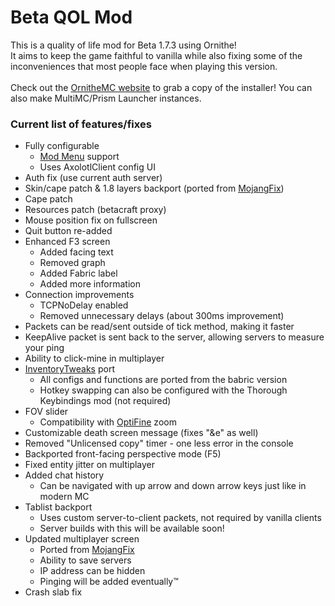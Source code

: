 # Beta QOL Mod
This is a quality of life mod for Beta 1.7.3 using Ornithe!
<br>It aims to keep the game faithful to vanilla while also fixing some of the inconveniences that most people face when playing this version.
<br>
<br>Check out the [OrnitheMC website](https://ornithemc.net/) to grab a copy of the installer! You can also make MultiMC/Prism Launcher instances.
<br>
### Current list of features/fixes
- Fully configurable
  - [Mod Menu](https://modrinth.com/mod/modmenu-ornithe) support
  - Uses AxolotlClient config UI
- Auth fix (use current auth server)
- Skin/cape patch & 1.8 layers backport (ported from [MojangFix](https://modrinth.com/mod/mojangfix))
- Cape patch
- Resources patch (betacraft proxy)
- Mouse position fix on fullscreen
- Quit button re-added
- Enhanced F3 screen
  - Added facing text
  - Removed graph
  - Added Fabric label
  - Added more information
- Connection improvements
  - TCPNoDelay enabled
  - Removed unnecessary delays (about 300ms improvement)
- Packets can be read/sent outside of tick method, making it faster
- KeepAlive packet is sent back to the server, allowing servers to measure your ping
- Ability to click-mine in multiplayer
- [InventoryTweaks](https://modrinth.com/mod/inventorytweaks) port
  - All configs and functions are ported from the babric version
  - Hotkey swapping can also be configured with the Thorough Keybindings mod (not required)
- FOV slider
  - Compatibility with [OptiFine](https://modrinth.com/mod/legacy-optifabric) zoom
- Customizable death screen message (fixes "&e" as well)
- Removed "Unlicensed copy" timer - one less error in the console
- Backported front-facing perspective mode (F5)
- Fixed entity jitter on multiplayer
- Added chat history
  - Can be navigated with up arrow and down arrow keys just like in modern MC
- Tablist backport
  - Uses custom server-to-client packets, not required by vanilla clients
  - Server builds with this will be available soon!
- Updated multiplayer screen
  - Ported from [MojangFix](https://modrinth.com/mod/mojangfix)
  - Ability to save servers
  - IP address can be hidden
  - Pinging will be added eventually™️
- Crash slab fix
